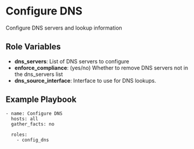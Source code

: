 # Configure DNS

Configure DNS servers and lookup information

## Role Variables

- **dns_servers**: List of DNS servers to configure
- **enforce_compliance**: (yes/no) Whether to remove DNS servers not in the dns_servers list
- **dns_source_interface**: Interface to use for DNS lookups.

## Example Playbook

```
- name: Configure DNS
  hosts: all
  gather_facts: no

  roles:
    - config_dns
```
